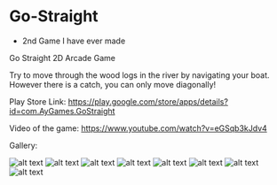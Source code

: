 # Go-Straight

- 2nd Game I have ever made

Go Straight 2D Arcade Game

Try to move through the wood logs in the river by navigating your boat. However there is a catch, you can only move diagonally!

Play Store Link:
https://play.google.com/store/apps/details?id=com.AyGames.GoStraight

Video of the game:
https://www.youtube.com/watch?v=eGSqb3kJdv4

Gallery:

![alt text](images/GameLogo.png "")
![alt text](images/MainMenu.png "")
![alt text](images/Shop.png "")
![alt text](images/TapToStart.png "")
![alt text](images/InGame.png "")
![alt text](images/InGame1.png "")
![alt text](images/PauseScreen.png "")
![alt text](images/EndGame.png "")
